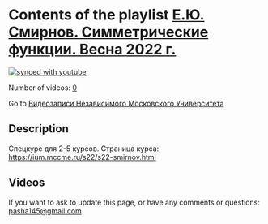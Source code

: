 # Contents of the playlist [Е.Ю. Смирнов. Симметрические функции. Весна 2022 г.](https://www.youtube.com/playlist?list=PLp9ABVh6_x4F23PukGyvPPdU6YHXzjrEw)

[![synced with youtube](https://img.shields.io/github/last-commit/mathphysschool/mathphysschool.github.io/autoupdate1?label=synced%20with%20youtube)](https://github.com/mathphysschool/mathphysschool.github.io/commits/autoupdate1)

Number of videos: [0](#videos)

Go to [Видеозаписи Независимого Московского Университета](../README.md)

## Description

Спецкурс для 2-5 курсов. 
Страница курса: 
<https://ium.mccme.ru/s22/s22-smirnov.html>

## Videos



 If you want to ask to update this page, or have any comments or questions: <pasha145@gmail.com>.